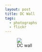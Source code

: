 ```yaml
---
layout: post
title: DC Wall
tags:
  - photographs
  - flickr
---
```


<figure>
  <a href="https://www.flickr.com/photos/inkdroid/54665779146/">
    <img class="img-fluid" src="https://live.staticflickr.com/65535/54665779146_efe802db15_c.jpg">
  </a>
  <figcaption>
    DC wall
  </figcaption>
</figure>


